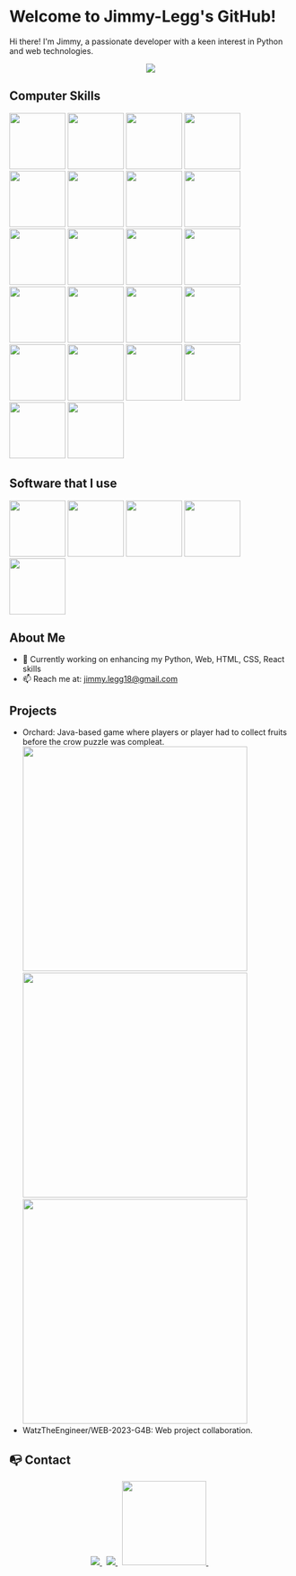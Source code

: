 # Welcome to Jimmy-Legg's GitHub!
Hi there! I'm Jimmy, a passionate developer with a keen interest in Python and web technologies.

<p align="center">
	<a target="_blank" href="http://jimmylegg.atwebpages.com/" target="_blank"><img src="https://i.ibb.co/HHqphC4/o.png"></a>
</p>

## Computer Skills
<div>
	<a href="https://developer.mozilla.org/en-US/docs/Web/HTML"><img src="https://cdn.jsdelivr.net/gh/devicons/devicon@latest/icons/html5/html5-original.svg" width="100px" /></a>
	<img src="https://cdn.jsdelivr.net/gh/devicons/devicon@latest/icons/css3/css3-original.svg" width="100px"/>
	<img src="https://cdn.jsdelivr.net/gh/devicons/devicon@latest/icons/javascript/javascript-original.svg" width="100px"/>
	<img src="https://cdn.jsdelivr.net/gh/devicons/devicon@latest/icons/react/react-original-wordmark.svg" width="100px"/>
	<img src="https://cdn.jsdelivr.net/gh/devicons/devicon@latest/icons/nodejs/nodejs-original.svg" width="100px" />
	<img src="https://cdn.jsdelivr.net/gh/devicons/devicon@latest/icons/python/python-original-wordmark.svg" width="100px"/>
	<img src="https://cdn.jsdelivr.net/gh/devicons/devicon@latest/icons/php/php-original.svg"  width="100px" />
 	<img src="https://cdn.jsdelivr.net/gh/devicons/devicon@latest/icons/cplusplus/cplusplus-original.svg"  width="100px"/>
	<img src="https://cdn.jsdelivr.net/gh/devicons/devicon@latest/icons/c/c-original.svg" width="100px"/>
	<img src="https://cdn.jsdelivr.net/gh/devicons/devicon@latest/icons/csharp/csharp-original.svg" width="100px"/>
        <img src="https://cdn.jsdelivr.net/gh/devicons/devicon@latest/icons/bash/bash-original.svg" width="100px" />
	<img src="https://cdn.jsdelivr.net/gh/devicons/devicon@latest/icons/docker/docker-original.svg" width="100px"/>
	<img src="https://cdn.jsdelivr.net/gh/devicons/devicon@latest/icons/android/android-plain-wordmark.svg"  width="100px" />
	<img src="https://cdn.jsdelivr.net/gh/devicons/devicon@latest/icons/jetpackcompose/jetpackcompose-original.svg" width="100px" />
	<img src="https://cdn.jsdelivr.net/gh/devicons/devicon@latest/icons/linux/linux-original.svg" width="100px"/>
	<img src="https://cdn.jsdelivr.net/gh/devicons/devicon@latest/icons/mariadb/mariadb-original-wordmark.svg" width="100px" />
	<img src="https://cdn.jsdelivr.net/gh/devicons/devicon@latest/icons/microsoftsqlserver/microsoftsqlserver-plain-wordmark.svg" width="100px"/>
	<img src="https://cdn.jsdelivr.net/gh/devicons/devicon@latest/icons/mysql/mysql-original-wordmark.svg"  width="100px"/>
	<img src="https://cdn.jsdelivr.net/gh/devicons/devicon@latest/icons/postgresql/postgresql-original-wordmark.svg" width="100px"/>
        <img src="https://cdn.jsdelivr.net/gh/devicons/devicon@latest/icons/git/git-original-wordmark.svg" width="100px" />
	<img src="https://cdn.jsdelivr.net/gh/devicons/devicon@latest/icons/github/github-original-wordmark.svg" width="100px" />
	<img src="https://cdn.jsdelivr.net/gh/devicons/devicon@latest/icons/rust/rust-original.svg" width="100px"/>





</div>

## Software that I use
<div>
	<img src="https://cdn.jsdelivr.net/gh/devicons/devicon@latest/icons/vscode/vscode-original.svg" width="100px"/>
	<img src="https://cdn.jsdelivr.net/gh/devicons/devicon@latest/icons/visualstudio/visualstudio-original.svg" width="100px"/>
 	<img src="https://cdn.jsdelivr.net/gh/devicons/devicon@latest/icons/blender/blender-original.svg" width="100px"/>
	<img src="https://cdn.jsdelivr.net/gh/devicons/devicon@latest/icons/androidstudio/androidstudio-original.svg" width="100px" />
	<img src="https://cdn.jsdelivr.net/gh/devicons/devicon@latest/icons/azuresqldatabase/azuresqldatabase-original.svg" width="100px"/>

</div>

## About Me
- 🌱 Currently working on enhancing my Python, Web, HTML, CSS, React skills
- 📫 Reach me at: jimmy.legg18@gmail.com



## Projects
- Orchard: Java-based game where players or player had to collect fruits before the crow puzzle was compleat.
  <br>
  <img src="https://i.ibb.co/ZJ2H7VD/Image1.png" width="400px">
  <img src="https://i.ibb.co/ch4b3tt/Image2.png" width="400px">
  <img src="https://i.ibb.co/1sGLDy2/Image3.png" width="400px">
- WatzTheEngineer/WEB-2023-G4B: Web project collaboration.

## 📭 Contact

<p align="center">
	<a href="https://www.linkedin.com/in/jimmy-legg-521623271/" target=”_blank>
		<img src="https://img.shields.io/badge/-LINKEDIN-0077B5?style=for-the-badge&logo=linkedin&logoColor=white">
	</a>
	<span>&nbsp;</span>
	<a href="mailto:jimmy.legg18@gmail.com" target=”_blank”>
		<img src="https://img.shields.io/badge/-GMAIL-D14836?style=for-the-badge&logo=gmail&logoColor=white">
	</a>
	<span>&nbsp;</span>
	<a href="http://jimmylegg.atwebpages.com/" target=”_blank”>
		<img src="https://cdn.discordapp.com/attachments/857359263184846869/1183720329655353383/Banniere_Reddit_Texte_Gras_Noir_et_Violet_1.png?ex=65895c77&is=6576e777&hm=16af799b69578ff76269c20b152aff052c4b21d05c3eac6f666ce3f46d91e4e3&" width="150px">
	</a>
    <span>&nbsp;</span>
</p>
